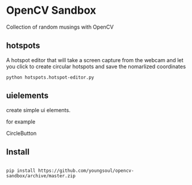 # OpenCV Sandbox

Collection of random musings with OpenCV

## hotspots

A hotspot editor that will take a screen capture from the webcam and let you click to create circular hotspots and save the nomarlized coordinates

```shell
python hotspots.hotspot-editor.py
```
## uielements

create simple ui elements.

for example

CircleButton

## Install

```shell

pip install https://github.com/youngsoul/opencv-sandbox/archive/master.zip
```